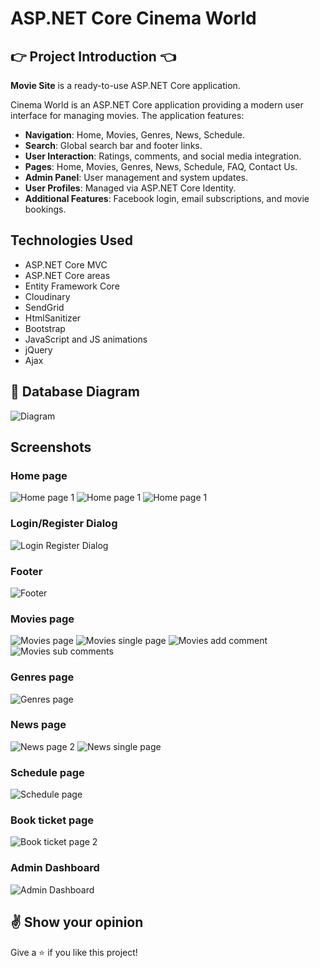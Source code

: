 # ASP.NET Core Cinema World

## :point_right: Project Introduction :point_left:

**Movie Site** is a ready-to-use ASP.NET Core application.

Cinema World is an ASP.NET Core application providing a modern user interface for managing movies. The application features:

- **Navigation**: Home, Movies, Genres, News, Schedule.
- **Search**: Global search bar and footer links.
- **User Interaction**: Ratings, comments, and social media integration.
- **Pages**: Home, Movies, Genres, News, Schedule, FAQ, Contact Us.
- **Admin Panel**: User management and system updates.
- **User Profiles**: Managed via ASP.NET Core Identity.
- **Additional Features**: Facebook login, email subscriptions, and movie bookings.

## Technologies Used

- ASP.NET Core MVC
- ASP.NET Core areas
- Entity Framework Core
- Cloudinary
- SendGrid
- HtmlSanitizer
- Bootstrap
- JavaScript and JS animations
- jQuery
- Ajax

## :floppy_disk: Database Diagram
![Diagram](screenshots/Diagram.jpeg)

## Screenshots

### Home page
![Home page 1](screenshots/home-page-1.jpg)
![Home page 1](screenshots/home-page-2.jpg)
![Home page 1](screenshots/home-page-3.jpg)

### Login/Register Dialog
![Login Register Dialog](screenshots/login-register-dialog-1.jpg)


### Footer
![Footer](screenshots/footer.jpg)

### Movies page
![Movies page](screenshots/movies-page.jpg)
![Movies single page](screenshots/movies-page-single.jpg)
![Movies add comment](screenshots/movies-add-comment.jpg)
![Movies sub comments](screenshots/movies-sub-comments.jpg)

### Genres page
![Genres page](screenshots/genres-page.jpg)

### News page
![News page 2](screenshots/news-page-2.jpg)
![News single page](screenshots/movies-page-single.jpg)

### Schedule page
![Schedule page](screenshots/schedule-page.jpg)

### Book ticket page
![Book ticket page 2](screenshots/book-ticket-page-2.jpg)


### Admin Dashboard
![Admin Dashboard](screenshots/admin-dashboard.jpg)

## :v: Show your opinion
Give a :star: if you like this project!
